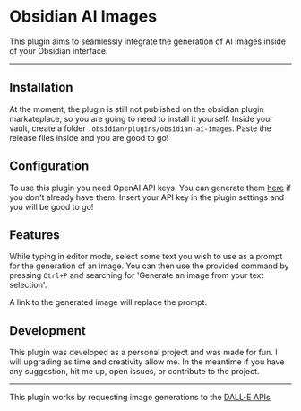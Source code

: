 # Obsidian AI Images
This plugin aims to seamlessly integrate the generation of AI images inside of your Obsidian interface.

---
## Installation
At the moment, the plugin is still not published on the obsidian plugin markateplace, so you are going to need to install it yourself.
Inside your vault, create a folder ```.obsidian/plugins/obsidian-ai-images```. Paste the release files inside and you are good to go!
## Configuration
To use this plugin you need OpenAI API keys. You can generate them [here](https://beta.openai.com/account/api-keys) if you don't already have them.
Insert your API key in the plugin settings and you will be good to go!

## Features
While typing in editor mode, select some text you wish to use as a prompt for the generation of an image. You can then use the provided command by pressing ```Ctrl+P``` and searching for 'Generate an image from your text selection'.

A link to the generated image will replace the prompt.

## Development
This plugin was developed as a personal project and was made for fun. I will upgrading as time and creativity allow me. In the meantime if you have any suggestion, hit me up, open issues, or contribute to the project.

---
This plugin works by requesting image generations to the [DALL-E APIs](https://beta.openai.com/docs/introduction)
